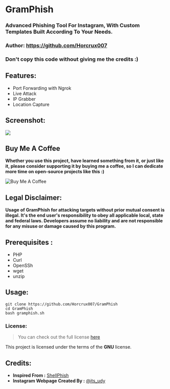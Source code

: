 # GramPhish 

### Advanced Phishing Tool For Instagram, With Custom Templates Built According To Your Needs. ###
### Author: https://github.com/Horcrux007
### Don't copy this code without giving me the credits :) 
 

## Features:
- Port Forwarding with Ngrok
- Live Attack 
- IP Grabber
- Location Capture

## Screenshot:
   <p align="left">
   <img src="https://user-images.githubusercontent.com/64679660/81673692-a93c4e00-9469-11ea-8267-782e5d0edb23.png"
   </p>

## Buy Me A Coffee

**Whether you use this project, have learned something from it, or just like it, please consider supporting it by buying me a coffee, so I can dedicate more time on open-source projects like this :)**

<img src="https://www.buymeacoffee.com/assets/img/custom_images/orange_img.png" alt="Buy Me A Coffee" style="height: auto !important;width: auto !important;" ></a>

## Legal Disclaimer:

**Usage of GramPhish for attacking targets without prior mutual consent is illegal. It's the end user's responsibility to obey all applicable local, state and federal laws. Developers assume no liability and are not responsible for any misuse or damage caused by this program.** 

## Prerequisites :
- PHP
- Curl
- OpenSSh
- wget
- unzip

## Usage:
```
git clone https://github.com/Horcrux007/GramPhish
cd GramPhish
bash gramphish.sh
```

### License: ###

>You can check out the full license [here](https://github.com/Horcrux007/GramPhish/blob/master/LICENSE)

This project is licensed under the terms of the **GNU** license.

## Credits:
- **Inspired From :** <a href="https://github.com/thelinuxchoice/shellphish">ShellPhish</a>
- **Instagram Webpage Created By :** <a href=https://github.com/An0nUD4Y>@its_udy</a>
